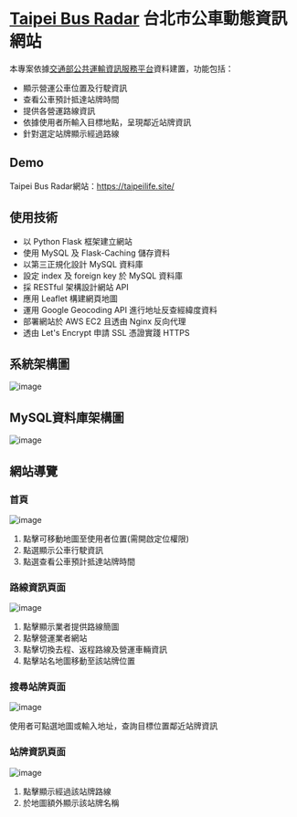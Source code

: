 # [Taipei Bus Radar](https://taipeilife.site/) 台北市公車動態資訊網站

本專案依據[交通部公共運輸資訊服務平台](https://ptx.transportdata.tw/MOTC)資料建置，功能包括：
* 顯示營運公車位置及行駛資訊
* 查看公車預計抵達站牌時間
* 提供各營運路線資訊
* 依據使用者所輸入目標地點，呈現鄰近站牌資訊
* 針對選定站牌顯示經過路線

## Demo
Taipei Bus Radar網站：https://taipeilife.site/<br>

## 使用技術
* 以 Python Flask 框架建立網站
* 使用 MySQL 及 Flask-Caching 儲存資料
* 以第三正規化設計 MySQL 資料庫
* 設定 index 及 foreign key 於 MySQL 資料庫
* 採 RESTful 架構設計網站 API
* 應用 Leaflet 構建網頁地圖
* 運用 Google Geocoding API 進行地址反查經緯度資料
* 部署網站於 AWS EC2 且透由 Nginx 反向代理
* 透由 Let's Encrypt 申請 SSL 憑證實踐 HTTPS

## 系統架構圖
![image](https://user-images.githubusercontent.com/24973056/128721590-5598f6d3-4748-4116-be40-3b8b1ddf0759.png)

## MySQL資料庫架構圖
![image](https://user-images.githubusercontent.com/24973056/128684156-398f38ac-8a9b-481c-afab-85fcabc10225.png)

## 網站導覽
### 首頁

![image](https://user-images.githubusercontent.com/24973056/128689061-ce8041c6-32d0-40c8-a7d0-49b535c60c9e.png)

1. 點擊可移動地圖至使用者位置(需開啟定位權限)
2. 點選顯示公車行駛資訊
3. 點選查看公車預計抵達站牌時間

### 路線資訊頁面

![image](https://user-images.githubusercontent.com/24973056/128700003-0ee92499-1bc1-40e5-92aa-789d02dbd991.png)

1. 點擊顯示業者提供路線簡圖
2. 點擊營運業者網站
3. 點擊切換去程、返程路線及營運車輛資訊
4. 點擊站名地圖移動至該站牌位置

### 搜尋站牌頁面

![image](https://user-images.githubusercontent.com/24973056/128719194-aaff5476-c452-4a99-8d9f-3bd927a1adb7.png)

使用者可點選地圖或輸入地址，查詢目標位置鄰近站牌資訊

### 站牌資訊頁面

![image](https://user-images.githubusercontent.com/24973056/128720468-0d6a8d6e-7ecf-4d9c-aa8b-3952a5c1cc37.png)

1. 點擊顯示經過該站牌路線
2. 於地圖額外顯示該站牌名稱
